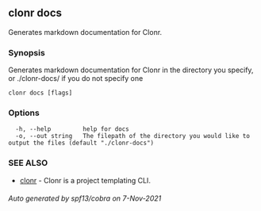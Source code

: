 ## clonr docs

Generates markdown documentation for Clonr.

### Synopsis

Generates markdown documentation for Clonr in the directory you specify, or ./clonr-docs/ if you do not specify one

```
clonr docs [flags]
```

### Options

```
  -h, --help         help for docs
  -o, --out string   The filepath of the directory you would like to output the files (default "./clonr-docs")
```

### SEE ALSO

* [clonr](clonr.md)	 - Clonr is a project templating CLI.

###### Auto generated by spf13/cobra on 7-Nov-2021
